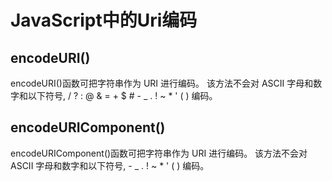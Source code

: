 # JavaScript中的Uri编码

## encodeURI()

encodeURI()函数可把字符串作为 URI 进行编码。
该方法不会对 ASCII 字母和数字和以下符号, / ? : @ & = + $ # - _ . ! ~ * ' ( ) 编码。

## encodeURIComponent()

encodeURIComponent()函数可把字符串作为 URI 进行编码。
该方法不会对 ASCII 字母和数字和以下符号,  - _ . ! ~ * ' ( ) 编码。